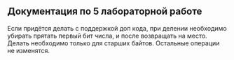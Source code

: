 ## Документация по 5 лабораторной работе
Если придётся делать с поддержкой доп кода, при делении необходимо убирать прятать первый бит числа, и после возвращать на место. Делать необходимо только для старших байтов.
Остальные операции не изменятся.
